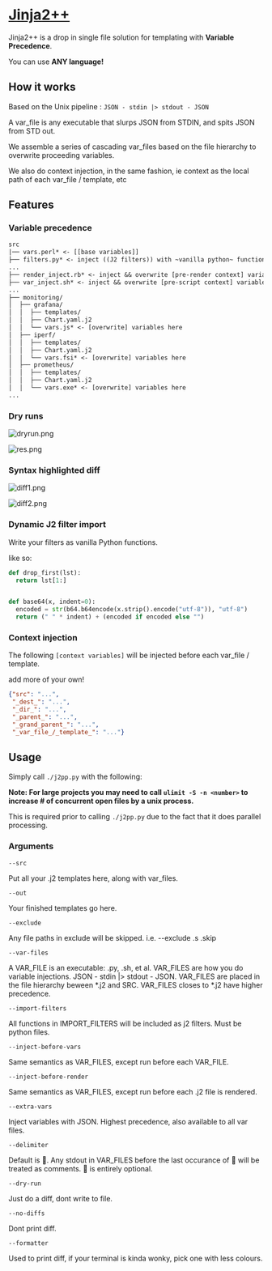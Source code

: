 # [Jinja2++](https://ms-jpq.github.io/jinja2pp/)

Jinja2++ is a drop in single file solution for templating with **Variable Precedence**.

You can use **ANY language!**

## How it works

Based on the Unix pipeline : `JSON - stdin |> stdout - JSON`

A var_file is any executable that slurps JSON from STDIN, and spits JSON from STD out.

We assemble a series of cascading var_files based on the file hierarchy to overwrite proceeding variables.

We also do context injection, in the same fashion, ie context as the local path of each var_file / template, etc


## Features

### Variable precedence

```txt
src
|── vars.perl* <- [[base variables]]
├── filters.py* <- inject ((J2 filters)) with ~vanilla python~ functions!
...
├── render_inject.rb* <- inject && overwrite [pre-render context] variables
├── var_inject.sh* <- inject && overwrite [pre-script context] variables 
...
├── monitoring/
│  ├── grafana/
│  │  ├── templates/
│  │  ├── Chart.yaml.j2
│  │  └── vars.js* <- [overwrite] variables here
│  ├── iperf/
│  │  ├── templates/
│  │  ├── Chart.yaml.j2
│  │  └── vars.fsi* <- [overwrite] variables here
│  ├── prometheus/
│  │  ├── templates/
│  │  ├── Chart.yaml.j2
│  │  └── vars.exe* <- [overwrite] variables here
...
```

### Dry runs

![dryrun.png](https://raw.githubusercontent.com/ms-jpq/jinja2pp/master/screenshot/dryrun.png)

![res.png](https://raw.githubusercontent.com/ms-jpq/jinja2pp/master/screenshot/res.png)

### Syntax highlighted diff

![diff1.png](https://raw.githubusercontent.com/ms-jpq/jinja2pp/master/screenshot/diff1.png)

![diff2.png](https://raw.githubusercontent.com/ms-jpq/jinja2pp/master/screenshot/diff2.png)

### Dynamic J2 filter import

Write your filters as vanilla Python functions.

like so:

```python
def drop_first(lst):
  return lst[1:]


def base64(x, indent=0):
  encoded = str(b64.b64encode(x.strip().encode("utf-8")), "utf-8")
  return (" " * indent) + (encoded if encoded else "")
```

### Context injection

The following `[context variables]` will be injected before each var_file / template.

add more of your own!

```json
{"src": "...",
 "_dest_": "...",
 "_dir_": "...",
 "_parent_": "...",
 "_grand_parent_": "...",
 "_var_file_/_template_": "..."}
```

## Usage

Simply call `./j2pp.py` with the following:

**Note: For large projects you may need to call `ulimit -S -n <number>` to increase # of concurrent open files by a unix process.**

This is required prior to calling `./j2pp.py` due to the fact that it does parallel processing.

### Arguments

`--src`

Put all your .j2 templates here, along with var_files.

`--out`

Your finished templates go here.

`--exclude`

Any file paths in exclude will be skipped. i.e. --exclude .s .skip


`--var-files`

A VAR_FILE is an executable: .py, .sh, et al.
VAR_FILES are how you do variable injections.
JSON - stdin |> stdout - JSON.
VAR_FILES are placed in the file hierarchy
beween \*.j2 and SRC.
VAR_FILES closes to \*.j2 have higher precedence.


`--import-filters`

All functions in IMPORT_FILTERS will be included as
j2 filters. Must be python files.


`--inject-before-vars`

Same semantics as VAR_FILES,
except run before each VAR_FILE.


`--inject-before-render`

Same semantics as VAR_FILES,
except run before each .j2 file is rendered.


`--extra-vars`

Inject variables with JSON.
Highest precedence, also available to all var files.


`--delimiter`

Default is 🦄.
Any stdout in VAR_FILES before the last occurance
of 🦄 will be treated as comments.
🦄 is entirely optional.


`--dry-run`

Just do a diff, dont write to file.


`--no-diffs`

Dont print diff.


`--formatter`

Used to print diff, if your terminal is kinda wonky,
pick one with less colours.

